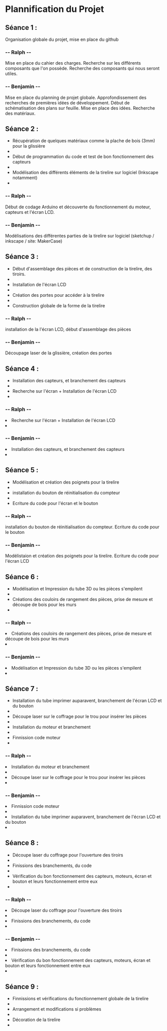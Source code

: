 # Plannification du Projet #

## Séance 1 : ##

<p> Organisation globale du projet, mise en place du github <p>
  
<h3> -- Ralph -- </h3> 

<p> Mise en place du cahier des charges. Recherche sur les différents composants que l'on possède. Recherche des composants qui nous seront utiles. </p>

<h3>-- Benjamin --</h3>
  
<p> Mise en place du planning de projet globale. Approfondissement des recherches de premières idées de développement. Début de schématisation des plans sur feuille. Mise en place des idées. Recherche des matériaux. </p>



## Séance 2 : ##

<ul>
  <li> Récupération de quelques matériaux comme la plache de bois (3mm) pour la glissière <li>
  <li> Début de programmation du code et test de bon fonctionnement des capteurs <li>
  <li> Modélisation des différents éléments de la tirelire sur logiciel (Inkscape notamment)<li>
</ul>
  
<h3> -- Ralph -- </h3> 
  <p> Début de codage Arduino et découverte du fonctionnement du moteur, capteurs et l'écran LCD.</p>
<h3>-- Benjamin --</h3>
  <p> Modélisations des différentes parties de la tirelire sur logiciel (sketchup / inkscape / site: MakerCase) </p>



## Séance 3 : ##

<ul>
  <li> Début d'assemblage des pièces et de construction de la tirelire, des tiroirs. <li>
  <li> Installation de l'écran LCD <li>
  <li> Création des portes pour accéder à la tirelire <li>
  <li> Construction globale de la forme de la tirelire </li>
</ul>
  
<h3> -- Ralph -- </h3> 
  <p> installation de la l'écran LCD, début d'assemblage des pièces </p>
<h3>-- Benjamin --</h3>
  <p> Découpage laser de la glissière, création des portes </p>

## Séance 4 : ##

<ul>
  <li> Installation des capteurs, et branchement des capteurs <li>
  <li> Recherche sur l'écran + Installation de l'écran LCD <li>
</ul>
  
<h3> -- Ralph -- </h3> 
  <li> Recherche sur l'écran + Installation de l'écran LCD <li>
<h3>-- Benjamin --</h3>
  <li> Installation des capteurs, et branchement des capteurs <li>


## Séance 5 : ##

<ul>
  <li> Modélisation et création des poignets pour la tirelire <li>
  <li> installation du bouton de réinitialisation du compteur <li>
  <li> Ecriture du code pour l'écran et le bouton </li>
</ul>
  
<h3> -- Ralph -- </h3> 
  <p> installation du bouton de réinitialisation du compteur. Ecriture du code pour le bouton </p>
<h3>-- Benjamin --</h3>
  <p> Modélistaion et création des poignets pour la tirelire. Ecriture du code pour l'écran LCD </p>

## Séance 6 : ##

<ul>
  <li> Modélisation et Impression du tube 3D ou les pièces s'empilent <li>
  <li> Créations des couloirs de rangement des pièces, prise de mesure et découpe de bois pour les murs <li>
</ul>
  
<h3> -- Ralph -- </h3> 
  <li> Créations des couloirs de rangement des pièces, prise de mesure et découpe de bois pour les murs <li>
<h3>-- Benjamin --</h3>
  <li> Modélisation et Impression du tube 3D ou les pièces s'empilent <li>

## Séance 7 : ##
    
<ul>
  <li> Installation du tube imprimer auparavent, branchement de l'écran LCD et du bouton <li>
  <li> Découpe laser sur le coffrage pour le trou pour insérer les pièces <li>
  <li> Installation du moteur et branchement <li>
  <li> Finnission code moteur <li>
  
</ul>
  
<h3> -- Ralph -- </h3> 
  <li> Installation du moteur et branchement <li>
  <li> Découpe laser sur le coffrage pour le trou pour insérer les pièces <li>
<h3>-- Benjamin --</h3>
  <li> Finnission code moteur <li>
  <li> Installation du tube imprimer auparavent, branchement de l'écran LCD et du bouton <li>

## Séance 8 : ##
    
<ul>
  <li> Découpe laser du coffrage pour l'ouverture des tiroirs <li>
  <li> Finissions des branchements, du code <li>
  <li> Vérification du bon fonctionnement des capteurs, moteurs, écran et bouton et leurs fonctionnement entre eux <li>
</ul>
  
<h3> -- Ralph -- </h3> 
  <li> Découpe laser du coffrage pour l'ouverture des tiroirs <li>
  <li> Finissions des branchements, du code <li>
<h3>-- Benjamin --</h3>
  <li> Finissions des branchements, du code <li>
  <li> Vérification du bon fonctionnement des capteurs, moteurs, écran et bouton et leurs fonctionnement entre eux <li>

## Séance 9 : ##
    
<ul>
  <li> Finnissions et vérifications du fonctionnement globale de la tirelire <li>
  <li> Arrangement et modifications si problèmes <li>
  <li> Décoration de la tirelire <li>

</ul>
  
